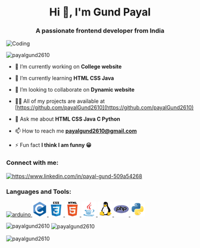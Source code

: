 <h1 align="center">Hi 👋, I'm Gund Payal</h1>
<h3 align="center">A passionate frontend developer from India</h3>

<img aline="right" alt="Coding" width="400" src="https://github.com/user-attachments/assets/0cb6b7c9-29a0-4b3c-a43e-3c0ee239f607">


<p align="left"> <img src="https://komarev.com/ghpvc/?username=payalgund2610&label=Profile%20views&color=0e75b6&style=flat" alt="payalgund2610" /> </p>

- 🔭 I’m currently working on **College website**

- 🌱 I’m currently learning **HTML CSS Java**

- 👯 I’m looking to collaborate on **Dynamic website**

- 👨‍💻 All of my projects are available at [https://github.com/payalGund2610](https://github.com/payalGund2610)

- 💬 Ask me about **HTML CSS Java C Python**

- 📫 How to reach me **payalgund2610@gmail.com**

- ⚡ Fun fact **I think I am funny 😀**

<h3 align="left">Connect with me:</h3>
<p align="left">
<a href="https://linkedin.com/in/https://www.linkedin.com/in/payal-gund-509a54268" target="blank"><img align="center" src="https://raw.githubusercontent.com/rahuldkjain/github-profile-readme-generator/master/src/images/icons/Social/linked-in-alt.svg" alt="https://www.linkedin.com/in/payal-gund-509a54268" height="30" width="40" /></a>
</p>

<h3 align="left">Languages and Tools:</h3>
<p align="left"> <a href="https://www.arduino.cc/" target="_blank" rel="noreferrer"> <img src="https://cdn.worldvectorlogo.com/logos/arduino-1.svg" alt="arduino" width="40" height="40"/> </a> <a href="https://www.cprogramming.com/" target="_blank" rel="noreferrer"> <img src="https://raw.githubusercontent.com/devicons/devicon/master/icons/c/c-original.svg" alt="c" width="40" height="40"/> </a> <a href="https://www.w3schools.com/css/" target="_blank" rel="noreferrer"> <img src="https://raw.githubusercontent.com/devicons/devicon/master/icons/css3/css3-original-wordmark.svg" alt="css3" width="40" height="40"/> </a> <a href="https://www.w3.org/html/" target="_blank" rel="noreferrer"> <img src="https://raw.githubusercontent.com/devicons/devicon/master/icons/html5/html5-original-wordmark.svg" alt="html5" width="40" height="40"/> </a> <a href="https://www.java.com" target="_blank" rel="noreferrer"> <img src="https://raw.githubusercontent.com/devicons/devicon/master/icons/java/java-original.svg" alt="java" width="40" height="40"/> </a> <a href="https://www.linux.org/" target="_blank" rel="noreferrer"> <img src="https://raw.githubusercontent.com/devicons/devicon/master/icons/linux/linux-original.svg" alt="linux" width="40" height="40"/> </a> <a href="https://www.php.net" target="_blank" rel="noreferrer"> <img src="https://raw.githubusercontent.com/devicons/devicon/master/icons/php/php-original.svg" alt="php" width="40" height="40"/> </a> <a href="https://www.python.org" target="_blank" rel="noreferrer"> <img src="https://raw.githubusercontent.com/devicons/devicon/master/icons/python/python-original.svg" alt="python" width="40" height="40"/> </a> </p>

<p><img align="left" src="https://github-readme-stats.vercel.app/api/top-langs?username=payalgund2610&show_icons=true&locale=en&layout=compact" alt="payalgund2610" /></p>

<p>&nbsp;<img align="center" src="https://github-readme-stats.vercel.app/api?username=payalgund2610&show_icons=true&locale=en" alt="payalgund2610" /></p>

<p><img align="center" src="https://github-readme-streak-stats.herokuapp.com/?user=payalgund2610&" alt="payalgund2610" /></p>
